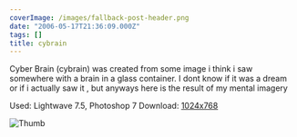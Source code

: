 ```yaml
---
coverImage: /images/fallback-post-header.png
date: "2006-05-17T21:36:09.000Z"
tags: []
title: cybrain
---
```


Cyber Brain (cybrain) was created from some image i think i saw somewhere with a brain in a glass container. I dont know if it was a dream or if i actually saw it , but anyways here is the result of my mental imagery

Used: Lightwave 7.5, Photoshop 7
Download: [1024x768](https://www.mikecann.co.uk/Images/Art-Full/cybrain.jpg)

![Thumb](https://www.mikecann.co.uk/Images/Art-Thumbs/cybrain.gif "Thumb")
